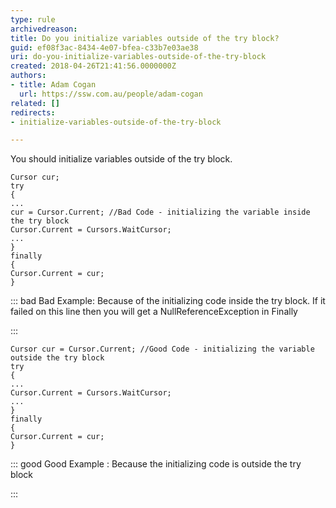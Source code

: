 ```yaml
---
type: rule
archivedreason: 
title: Do you initialize variables outside of the try block?
guid: ef08f3ac-8434-4e07-bfea-c33b7e03ae38
uri: do-you-initialize-variables-outside-of-the-try-block
created: 2018-04-26T21:41:56.0000000Z
authors:
- title: Adam Cogan
  url: https://ssw.com.au/people/adam-cogan
related: []
redirects:
- initialize-variables-outside-of-the-try-block

---
```


You should initialize variables outside of the try block.
  
<!--endintro-->



```
Cursor cur;
try
{
...
cur = Cursor.Current; //Bad Code - initializing the variable inside the try block
Cursor.Current = Cursors.WaitCursor;
...
}
finally
{
Cursor.Current = cur;
}
```




::: bad
Bad Example: Because of the initializing code inside the try block. If it failed on this line then you will get a NullReferenceException in Finally

:::



```
Cursor cur = Cursor.Current; //Good Code - initializing the variable outside the try block
try
{
...
Cursor.Current = Cursors.WaitCursor;
...
}
finally
{
Cursor.Current = cur;
}
```




::: good
Good Example : Because the initializing code is outside the try block

:::

